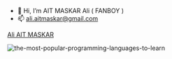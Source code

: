  - 👋   Hi, I’m AIT MASKAR Ali ( FANBOY )
 - 📫   ali.aitmaskar@gmail.com

<div class="badge-base LI-profile-badge" data-locale="fr_FR" data-size="large" data-theme="light" data-type="HORIZONTAL" data-vanity="ali-ait-maskar-a7b059152" data-version="v1"><a class="badge-base__link LI-simple-link" href="https://ma.linkedin.com/in/ali-ait-maskar-a7b059152?trk=profile-badge">Ali AIT MASKAR</a></div>
              


![the-most-popular-programming-languages-to-learn](https://user-images.githubusercontent.com/86886818/144217257-dc6b9d30-7f1a-4858-b634-256e14d797b1.png)


